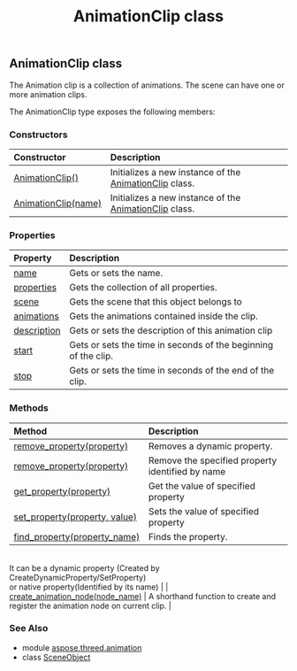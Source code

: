 ﻿---
title: AnimationClip class
second_title: Aspose.3D for Python via .NET API References
description: 
type: docs
weight: 20
url: /python-net/aspose.threed.animation/animationclip/
is_root: false
---

## AnimationClip class

The Animation clip is a collection of animations.
            The scene can have one or more animation clips.



The AnimationClip type exposes the following members:

### Constructors
| Constructor | Description |
| :- | :- |
| [AnimationClip()](/3d/python-net/aspose.threed.animation/animationclip/__init__/#) | Initializes a new instance of the [AnimationClip](/3d/python-net/aspose.threed.animation/animationclip) class. |
| [AnimationClip(name)](/3d/python-net/aspose.threed.animation/animationclip/__init__/#str) | Initializes a new instance of the [AnimationClip](/3d/python-net/aspose.threed.animation/animationclip) class. |


### Properties
| Property | Description |
| :- | :- |
| [name](/3d/python-net/aspose.threed.animation/animationclip/name) | Gets or sets the name. |
| [properties](/3d/python-net/aspose.threed.animation/animationclip/properties) | Gets the collection of all properties. |
| [scene](/3d/python-net/aspose.threed.animation/animationclip/scene) | Gets the scene that this object belongs to |
| [animations](/3d/python-net/aspose.threed.animation/animationclip/animations) | Gets the animations contained inside the clip. |
| [description](/3d/python-net/aspose.threed.animation/animationclip/description) | Gets or sets the description of this animation clip |
| [start](/3d/python-net/aspose.threed.animation/animationclip/start) | Gets or sets the time in seconds of the beginning of the clip. |
| [stop](/3d/python-net/aspose.threed.animation/animationclip/stop) | Gets or sets the time in seconds of the end of the clip. |


### Methods
| Method | Description |
| :- | :- |
| [remove_property(property)](/3d/python-net/aspose.threed.animation/animationclip/remove_property/#Property) | Removes a dynamic property. |
| [remove_property(property)](/3d/python-net/aspose.threed.animation/animationclip/remove_property/#str) | Remove the specified property identified by name |
| [get_property(property)](/3d/python-net/aspose.threed.animation/animationclip/get_property/#str) | Get the value of specified property |
| [set_property(property, value)](/3d/python-net/aspose.threed.animation/animationclip/set_property/#str-any) | Sets the value of specified property |
| [find_property(property_name)](/3d/python-net/aspose.threed.animation/animationclip/find_property/#str) | Finds the property.<br/>            It can be a dynamic property (Created by CreateDynamicProperty/SetProperty) <br/>            or native property(Identified by its name) |
| [create_animation_node(node_name)](/3d/python-net/aspose.threed.animation/animationclip/create_animation_node/#str) | A shorthand function to create and register the animation node on current clip. |


### See Also

* module [aspose.threed.animation](../)
* class [SceneObject](/3d/python-net/aspose.threed.animation/sceneobject)
